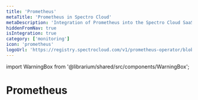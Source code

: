 ```yaml
---
title: 'Prometheus'
metaTitle: 'Prometheus in Spectro Cloud'
metaDescription: 'Integration of Prometheus into the Spectro Cloud SaaS'
hiddenFromNav: true
isIntegration: true
category: ['monitoring']
icon: 'prometheus'
logoUrl: 'https://registry.spectrocloud.com/v1/prometheus-operator/blobs/sha256:64589616d7f667e5f1d7e3c9a39e32c676e03518a318924e123738693e104ce0?type=image/png'
---
```


import WarningBox from '@librarium/shared/src/components/WarningBox';

# Prometheus
